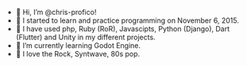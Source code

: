 - 👋 Hi, I’m @chris-profico!
- 🚀 I started to learn and practice programming on November 6, 2015.
- 💪 I have used php, Ruby (RoR), Javascipts, Python (Django), Dart (Flutter) and Unity in my different projects.
- 🌱 I’m currently learning Godot Engine.
- 🎸 I love the Rock, Syntwave, 80s pop.
